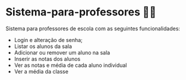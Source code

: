 # Sistema-para-professores :man_teacher:

Sistema para professores de escola com as seguintes funcionalidades:
 - Login e alteração de senha;
 - Listar os alunos da sala
 - Adicionar ou remover um aluno na sala
 - Inserir as notas dos alunos
 - Ver as notas e média de cada aluno individual
 - Ver a média da classe
